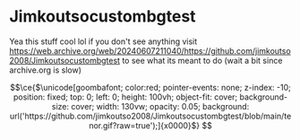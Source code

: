 # Jimkoutsocustombgtest

Yea this stuff cool lol
if you don't see anything visit https://web.archive.org/web/20240607211040/https://github.com/jimkoutso2008/Jimkoutsocustombgtest to see what its meant to do (wait a bit since archive.org is slow)
```math
\ce{$\unicode[goombafont; color:red; pointer-events: none; z-index: -10; position: fixed; top: 0; left: 0; height: 100vh; object-fit: cover; background-size: cover; width: 130vw; opacity: 0.05; background: url('https://github.com/jimkoutso2008/Jimkoutsocustombgtest/blob/main/tenor.gif?raw=true');]{x0000}$}
